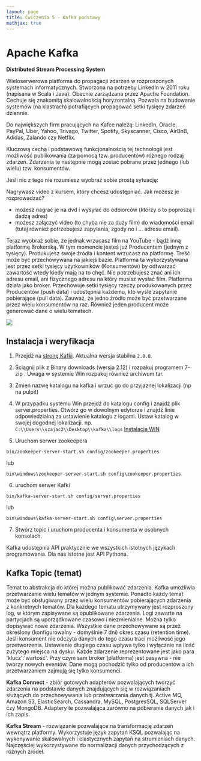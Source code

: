 ```yaml
---
layout: page
title: Ćwiczenia 5 - Kafka podstawy
mathjax: true
---
```



# Apache Kafka

**Distributed Stream Processing System**

Wieloserwerowa platforma do propagacji zdarzeń w rozproszonych systemach informatycznych.
Stworzona na potrzeby LinkedIn w 2011 roku (napisana w Scala i Java). Obecnie zarządzana przez Apache Foundation. Cechuje się znakomitą skalowalnością horyzontalną. Pozwala na budowanie systemów (na klastrach) potrafiących propagować setki tysięcy zdarzeń dziennie.

Do największych firm pracujących na Kafce należą: LinkedIn, Oracle, PayPal, Uber, Yahoo, Trivago, Twitter, Spotify, Skyscanner, Cisco, AirBnB, Adidas, Zalando czy Netflix.

Kluczową cechą i podstawową funkcjonalnością tej technologii jest możliwość publikowania (za pomocą tzw. producentów) różnego rodzaj zdarzeń. Zdarzenia te następnie mogą zostać pobrane przez jednego (lub wielu) tzw. konsumentów.


Jeśli nic z tego nie rozumiesz wyobraź sobie prostą sytuację:

Nagrywasz video z kursem, który chcesz udostępniać. Jak możesz je rozprowadzać?
- możesz nagrać je na dvd i wysyłać do odbiorców (którzy o to poproszą i dadzą adres)
- możesz załączyć video (to chyba nie za duży film) do wiadomości email (tutaj również potrzebujesz zapytania, zgody no i ... adresu email).

Teraz wyobraź sobie, że jednak wrzucasz film na YouTube - bądź inną platformę Brokerską. W tym momencie jesteś już Producentem (jednym z tysięcy).
Produkujesz swoje źródła i kontent wrzucasz na platformę. Treść może być przechowywana na jakiejś bazie. Platforma ta wykorzystywana jest przez setki tysięcy użytkowników (Konsumentów) by odtwarzać zawartość wtedy kiedy mają na to chęć. Nie potrzebujesz znać ani ich adresu email, ani fizycznego adresu na który musisz wysłać film. Platforma działa jako broker. Przechowuje setki tysięcy rzeczy produkowanych przez Producentów (push data) i udostępnia każdemu, kto wyśle zapytanie pobierające (pull data). Zauważ, że jedno źródło może być przetwarzane przez wielu konsumentów na raz. Również jeden producent może generować dane o wielu tematach.

<img src="https://docs.cloudera.com/documentation/kafka/1-2-x/images/kafka-architecture.png" />


## Instalacja i weryfikacja

1. Przejdź na [stronę Kafki](https://kafka.apache.org). Aktualna wersja stabilna `2.8.0`.
2. Ściągnij plik z Binary downloads (wersja 2.12) i rozpakuj programem 7-zip . Uwaga w systemie Win rozpakuj również archiwum tar.
3. Zmień nazwę katalogu na kafka i wrzuć go do przyjaznej lokalizacji (np na pulpit)
4. W przypadku systemu Win przejdź do katalogu config i znajdź plik server.properties. Otwórz go w dowolnym edytorze i znajdź linie odpowiedzialną za ustawienie katalogu z logami. Ustaw katalog w swojej dogodnej lokalizacji. np. `C:\\Users\\szajac2\\Desktop\\kafka\\logs`
[Instalacja WIN](https://reachmnadeem.wordpress.com/2020/08/30/kafka-2-6-up-and-running-in-windows-10/)

5. Uruchom serwer zookeepera
```{bash}
bin/zookeeper-server-start.sh config/zookeeper.properties
```
lub
```{bash}
bin\windows\zookeeper-server-start.sh config\zookeeper.properties
```
6. uruchom serwer Kafki
```{bash}
bin/kafka-server-start.sh config/server.properties
```
lub
```{bash}
bin\windows\kafka-server-start.sh config\server.properties
```
7. Stwórz topic i uruchom producenta i konsumenta w osobnych konsolach.




Kafka udostępnia API praktycznie we wszystkich istotnych językach programowania. Dla nas istotne jest API Pythona.

## Kafka Topic (temat)

Temat to abstrakcja do której można publikować zdarzenia. Kafka umożliwia przetwarzanie wielu tematów w jednym systemie. Ponadto każdy temat może być obsługiwany przez wielu konsumentów pobierających zdarzenia z konkretnych tematów. Dla każdego tematu utrzymywany jest rozproszony log, w którym zapisywane są opublikowane zdarzenia. Logi zawarte na partycjach są uporządkowane czasowo i niezmienialne. Można tylko dopisywać nowe zdarzenia. Wszystkie dane przechowywane są przez określony (konfigurowalny - domyślnie 7 dni) okres czasu (retention time). Jeśli konsument nie odczyta danych do tego czasu traci możliwość jego przetworzenia. Ustawienie długiego czasu wpływa tylko i wyłącznie na ilość zużytego miejsca na dysku. Każde zdarzenie reprezentowane jest jako para 'klucz':'wartość'. Przy czym sam broker (platforma) jest pasywna - nie tworzy nowych eventów. Dane mogą pochodzić tylko od producentów a ich przetwarzaniem zajmują się tylko konsumenci.  


**Kafka Connect** - zbiór gotowych adapterów pozwalających tworzyć zdarzenia na podstawie danych znajdujących się w rozwiązaniach służących do przechowywania lub przetwarzania danych tj. Active MQ, Amazon S3, ElasticSearch, Cassandra, MySQL, PostgresSQL, SQLServer czy MongoDB. Adaptery te pozwalająca zarówno na pobieranie danych jak i ich zapis.

**Kafka Stream** - rozwiązanie pozwalające na transformację zdarzeń wewnątrz platformy. Wykorzystuje język zapytań KSQL pozwalając na wykonywanie skalowalnych i elastycznych zapytań na strumieniach danych. Najczęściej wykorzystywane do normalizacji danych przychodzących z różnych źródeł.
